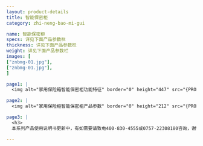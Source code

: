 ```yaml
---
layout: product-details
title: 智能保密柜
category: zhi-neng-bao-mi-gui

name: 智能保密柜
specs: 详见下面产品参数栏
thickness: 详见下面产品参数栏
weight: 详见下面产品参数栏
images: [
["znbmg-01.jpg"],
["znbmg-01.jpg"],
]

page1: |
  <img alt="家用保险箱智能保密柜功能特征" border="0" height="447" src="{PRODUCT_IMAGES}znbmg-gn.jpg" width="538" />

page2: |
  <img alt="家用保险柜智能保密柜产品参数" border="0" height="212" src="{PRODUCT_IMAGES}znbmg-cpcs.jpg" width="538" />

page3: |
  <h3>
  本系列产品使用说明书更新中，有如需要请致电400-830-4555或0757-22308180咨询，谢谢！</h3>

---
```

